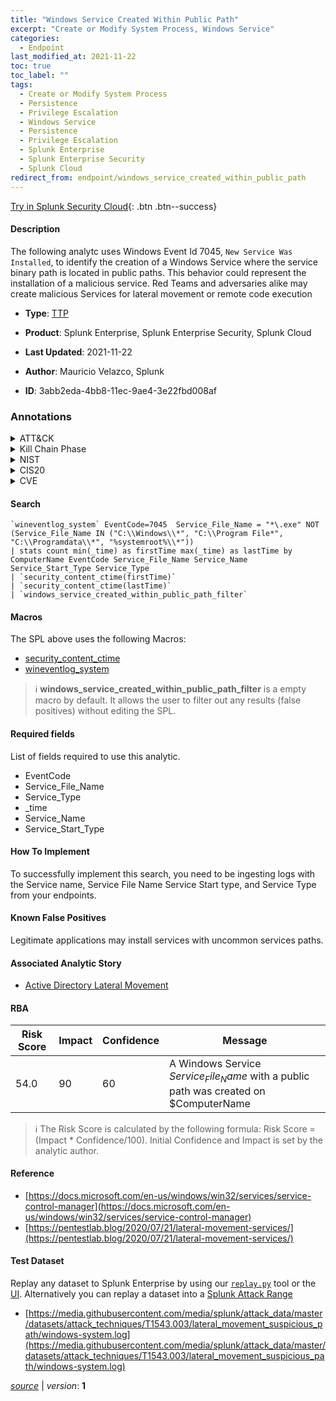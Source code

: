 ```yaml
---
title: "Windows Service Created Within Public Path"
excerpt: "Create or Modify System Process, Windows Service"
categories:
  - Endpoint
last_modified_at: 2021-11-22
toc: true
toc_label: ""
tags:
  - Create or Modify System Process
  - Persistence
  - Privilege Escalation
  - Windows Service
  - Persistence
  - Privilege Escalation
  - Splunk Enterprise
  - Splunk Enterprise Security
  - Splunk Cloud
redirect_from: endpoint/windows_service_created_within_public_path
---
```




[Try in Splunk Security Cloud](https://www.splunk.com/en_us/cyber-security.html){: .btn .btn--success}

#### Description

The following analytc uses Windows Event Id 7045, `New Service Was Installed`, to identify the creation of a Windows Service where the service binary path is located in public paths. This behavior could represent the installation of a malicious service. Red Teams and adversaries alike may create malicious Services for lateral movement or remote code execution

- **Type**: [TTP](https://github.com/splunk/security_content/wiki/Detection-Analytic-Types)
- **Product**: Splunk Enterprise, Splunk Enterprise Security, Splunk Cloud

- **Last Updated**: 2021-11-22
- **Author**: Mauricio Velazco, Splunk
- **ID**: 3abb2eda-4bb8-11ec-9ae4-3e22fbd008af

### Annotations
<details>
  <summary>ATT&CK</summary>

<div markdown="1">

#### [ATT&CK](https://attack.mitre.org/)

| ID          | Technique   | Tactic         |
| ----------- | ----------- |--------------- |
| [T1543](https://attack.mitre.org/techniques/T1543/) | Create or Modify System Process | Persistence, Privilege Escalation |

| [T1543.003](https://attack.mitre.org/techniques/T1543/003/) | Windows Service | Persistence, Privilege Escalation |

</div>
</details>


<details>
  <summary>Kill Chain Phase</summary>

<div markdown="1">

* Exploitation


</div>
</details>


<details>
  <summary>NIST</summary>

<div markdown="1">



</div>
</details>

<details>
  <summary>CIS20</summary>

<div markdown="1">



</div>
</details>

<details>
  <summary>CVE</summary>

<div markdown="1">


</div>
</details>


#### Search

```
`wineventlog_system` EventCode=7045  Service_File_Name = "*\.exe" NOT (Service_File_Name IN ("C:\\Windows\\*", "C:\\Program File*", "C:\\Programdata\\*", "%systemroot%\\*")) 
| stats count min(_time) as firstTime max(_time) as lastTime by ComputerName EventCode Service_File_Name Service_Name Service_Start_Type Service_Type 
| `security_content_ctime(firstTime)` 
| `security_content_ctime(lastTime)` 
| `windows_service_created_within_public_path_filter`
```

#### Macros
The SPL above uses the following Macros:
* [security_content_ctime](https://github.com/splunk/security_content/blob/develop/macros/security_content_ctime.yml)
* [wineventlog_system](https://github.com/splunk/security_content/blob/develop/macros/wineventlog_system.yml)

> :information_source:
> **windows_service_created_within_public_path_filter** is a empty macro by default. It allows the user to filter out any results (false positives) without editing the SPL.



#### Required fields
List of fields required to use this analytic.
* EventCode
* Service_File_Name
* Service_Type
* _time
* Service_Name
* Service_Start_Type



#### How To Implement
To successfully implement this search, you need to be ingesting logs with the Service name, Service File Name Service Start type, and Service Type from your endpoints.
#### Known False Positives
Legitimate applications may install services with uncommon services paths.

#### Associated Analytic Story
* [Active Directory Lateral Movement](/stories/active_directory_lateral_movement)




#### RBA

| Risk Score  | Impact      | Confidence   | Message      |
| ----------- | ----------- |--------------|--------------|
| 54.0 | 90 | 60 | A Windows Service $Service_File_Name$ with a public path was created on $ComputerName |


> :information_source:
> The Risk Score is calculated by the following formula: Risk Score = (Impact * Confidence/100). Initial Confidence and Impact is set by the analytic author.


#### Reference

* [https://docs.microsoft.com/en-us/windows/win32/services/service-control-manager](https://docs.microsoft.com/en-us/windows/win32/services/service-control-manager)
* [https://pentestlab.blog/2020/07/21/lateral-movement-services/](https://pentestlab.blog/2020/07/21/lateral-movement-services/)



#### Test Dataset
Replay any dataset to Splunk Enterprise by using our [`replay.py`](https://github.com/splunk/attack_data#using-replaypy) tool or the [UI](https://github.com/splunk/attack_data#using-ui).
Alternatively you can replay a dataset into a [Splunk Attack Range](https://github.com/splunk/attack_range#replay-dumps-into-attack-range-splunk-server)

* [https://media.githubusercontent.com/media/splunk/attack_data/master/datasets/attack_techniques/T1543.003/lateral_movement_suspicious_path/windows-system.log](https://media.githubusercontent.com/media/splunk/attack_data/master/datasets/attack_techniques/T1543.003/lateral_movement_suspicious_path/windows-system.log)



[*source*](https://github.com/splunk/security_content/tree/develop/detections/endpoint/windows_service_created_within_public_path.yml) \| *version*: **1**